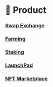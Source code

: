 # 🔂 Product

### [Swap Exchange](exchange/)&#x20;

### [Farming](yield-farming/)

### [Staking](staking-pools/)

### [LaunchPad](./#launchpad)

### [NFT Marketplace](nft-marketplace.md)

###
